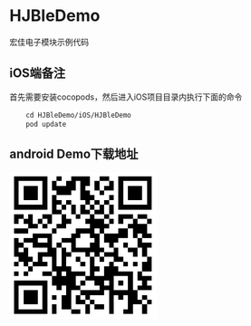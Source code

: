 # HJBleDemo
宏佳电子模块示例代码

## iOS端备注
首先需要安装cocopods，然后进入iOS项目目录内执行下面的命令
```shell
	cd HJBleDemo/iOS/HJBleDemo
	pod update

```


## android Demo下载地址

![下载地址](https://github.com/diaoerlangdang/HJBleDemo/blob/master/Android/android_download.png)